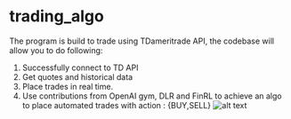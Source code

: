 # trading_algo

The program is build to trade using TDameritrade API, the codebase will allow you to do following:
1) Successfully connect to TD API
2) Get quotes and historical data
3) Place trades in real time.
4) Use contributions from OpenAI gym, DLR and FinRL to achieve an algo to place automated trades
    with action : {BUY,SELL}
    ![alt text](https://github.com/arjunsinghyadav2/trading_algo/blob/main/images/image.jpg?raw=true)

